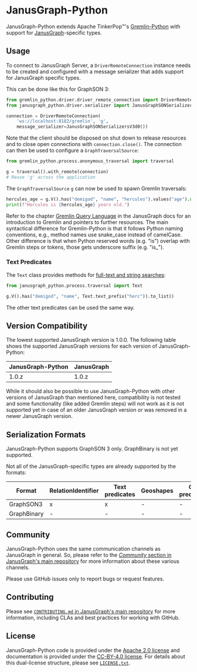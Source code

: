 # JanusGraph-Python

JanusGraph-Python extends Apache TinkerPop™'s [Gremlin-Python][gremlinpython] with
support for [JanusGraph][janusgraph]-specific types.

## Usage

To connect to JanusGraph Server, a `DriverRemoteConnection` instance needs to be
created and configured with a message serializer that adds support for
JanusGraph specific types.

This can be done like this for GraphSON 3:

```python
from gremlin_python.driver.driver_remote_connection import DriverRemoteConnection
from janusgraph_python.driver.serializer import JanusGraphSONSerializersV3d0

connection = DriverRemoteConnection(
	'ws://localhost:8182/gremlin', 'g',
	message_serializer=JanusGraphSONSerializersV3d0())
```

Note that the client should be disposed on shut down to release resources and
to close open connections with `connection.close()`.
The connection can then be used to configure a `GraphTraversalSource`:

```python
from gremlin_python.process.anonymous_traversal import traversal

g = traversal().with_remote(connection)
# Reuse 'g' across the application
```

The `GraphTraversalSource` `g` can now be used to spawn Gremlin traversals:

```python
hercules_age = g.V().has("demigod", "name", "hercules").values("age").next()
print(f"Hercules is {hercules_age} years old.")
```

Refer to the chapter [Gremlin Query Language][gremlin-chapter] in the
JanusGraph docs for an introduction to Gremlin and pointers to further
resources.
The main syntactical difference for Gremlin-Python is that it follows Python naming
conventions, e.g., method names use snake_case instead of camelCase. Other difference is that when Python reserved words (e.g. "is") overlap with Gremlin steps or tokens, those gets underscore suffix (e.g. "is_").

### Text Predicates

The `Text` class provides methods for
[full-text and string searches][text-predicates]:

```python
from janusgraph_python.process.traversal import Text

g.V().has("demigod", "name", Text.text_prefix("herc")).to_list()
```

The other text predicates can be used the same way.

## Version Compatibility

The lowest supported JanusGraph version is 1.0.0.
The following table shows the supported JanusGraph versions for each version
of JanusGraph-Python:

| JanusGraph-Python | JanusGraph             |
| ----------------- | ---------------------- |
| 1.0.z             | 1.0.z                  |

While it should also be possible to use JanusGraph-Python with other versions of
JanusGraph than mentioned here, compatibility is not tested and some
functionality (like added Gremlin steps) will not work as it is not supported
yet in case of an older JanusGraph version or was removed in a newer JanusGraph
version.

## Serialization Formats

JanusGraph-Python supports GraphSON 3 only. GraphBinary is not yet
supported.

Not all of the JanusGraph-specific types are already supported by the formats:

| Format      | RelationIdentifier | Text predicates | Geoshapes | Geo predicates |
| ----------- | ------------------ | --------------- | --------- | -------------- |
| GraphSON3   | x                  | x               | -         | -              |
| GraphBinary | -                  | -               | -         | -              |

## Community

JanusGraph-Python uses the same communication channels as JanusGraph in general.
So, please refer to the
[_Community_ section in JanusGraph's main repository][janusgraph-community]
for more information about these various channels.

Please use GitHub issues only to report bugs or request features.

## Contributing

Please see
[`CONTRIBUTING.md` in JanusGraph's main repository][janusgraph-contributing]
for more information, including CLAs and best practices for working with
GitHub.

## License

JanusGraph-Python code is provided under the [Apache 2.0 license](APACHE-2.0.txt)
and documentation is provided under the [CC-BY-4.0 license](CC-BY-4.0.txt). For
details about this dual-license structure, please see
[`LICENSE.txt`](LICENSE.txt).

[janusgraph]: https://janusgraph.org/
[gremlinpython]: https://tinkerpop.apache.org/docs/current/reference/#gremlin-python
[gremlin-chapter]: https://docs.janusgraph.org/getting-started/gremlin/
[text-predicates]: https://docs.janusgraph.org/interactions/search-predicates/#text-predicate
[janusgraph-community]: https://github.com/JanusGraph/janusgraph#community
[janusgraph-contributing]: https://github.com/JanusGraph/janusgraph/blob/master/CONTRIBUTING.md